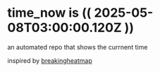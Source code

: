 # time_now is (( 2025-05-08T03:00:00.120Z ))

an automated repo that shows the currnent time

inspired by [breakingheatmap](https://github.com/breakingheatmap/breakingheatmap)